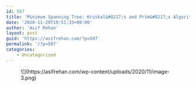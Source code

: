 ```yaml
---
id: 507
title: 'Minimum Spanning Tree: Kruskal&#8217;s and Prim&#8217;s Algorithm (Work-in-Progress)'
date: '2020-11-29T19:51:33+00:00'
author: 'Asif Rehan'
layout: post
guid: 'https://asifrehan.com/?p=507'
permalink: '/?p=507'
categories:
    - Uncategorized
---
```


<figure class="wp-block-image size-large">![](https://asifrehan.com/wp-content/uploads/2020/11/image-3.png)</figure>